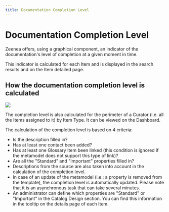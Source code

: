 ```yaml
---
title: Documentation Completion Level
---
```


# Documentation Completion Level

Zeenea offers, using a graphical component, an indicator of the documentation's level of completion at a given moment in time.

This indicator is calculated for each Item and is displayed in the search results and on the Item detailed page.

## How the documentation completion level is calculated

  ![](/img/zeenea-doc-completion-level.png)

The completion level is also calculated for the perimeter of a Curator (i.e. all the Items assigned to it) by Item Type. It can be viewed on the Dashboard.  

The calculation of the completion level is based on 4 criteria:

* Is the description filled in?
* Has at least one contact been added?
* Has at least one Glossary Item been linked (this condition is ignored if the metamodel does not support this type of link)?
* Are all the "Standard" and "Important" properties filled in?
* Descriptions from the source are also taken into account in the calculation of the completion level.
* In case of an update of the metamodel (i.e.: a property is removed from the template), the completion level is automatically updated. Please note that it is an asynchronous task that can take several minutes.
* An administrator can define which properties are "Standard" or "Important" in the Catalog Design section. You can find this information in the tooltip on the details page of each Item.